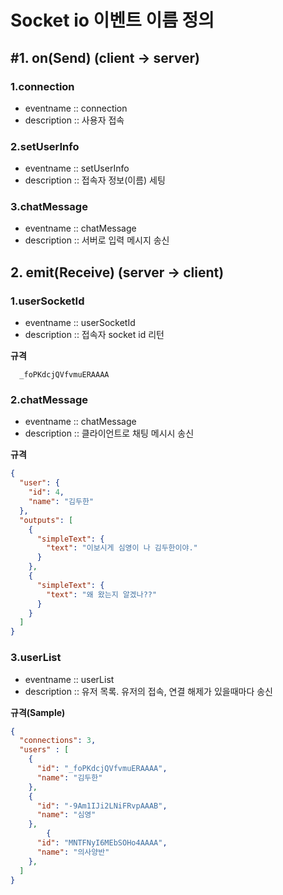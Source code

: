 # Socket io 이벤트 이름 정의


## #1. on(Send) (client -> server)

### 1.connection
* eventname :: connection 
* description :: 사용자 접속

### 2.setUserInfo
* eventname :: setUserInfo
* description :: 접속자 정보(이름) 세팅

### 3.chatMessage
* eventname :: chatMessage
* description :: 서버로 입력 메시지 송신

## 2. emit(Receive) (server -> client)

### 1.userSocketId
* eventname :: userSocketId
* description :: 접속자 socket id 리턴

**규격**
```string
  _foPKdcjQVfvmuERAAAA
```

### 2.chatMessage
* eventname :: chatMessage
* description :: 클라이언트로 채팅 메시시 송신

**규격**
```json
{
  "user": {
    "id": 4,
    "name": "김두한"
  },
  "outputs": [
    {
      "simpleText": {
        "text": "이보시게 심영이 나 김두한이야."
      }
    },
    {
      "simpleText": {
        "text": "왜 왔는지 알겠나??"
      }
    }
  ]
}
```

### 3.userList
* eventname :: userList
* description :: 유저 목록. 유저의 접속, 연결 해제가 있을때마다 송신

**규격(Sample)**
```json
{
  "connections": 3,
  "users" : [
    {
      "id": "_foPKdcjQVfvmuERAAAA",
      "name": "김두한"
    },
    {
      "id": "-9Am1IJi2LNiFRvpAAAB",
      "name": "심영"
    },
        {
      "id": "MNTFNyI6MEbSOHo4AAAA",
      "name": "의사양반"
    },    
  ]
}
```